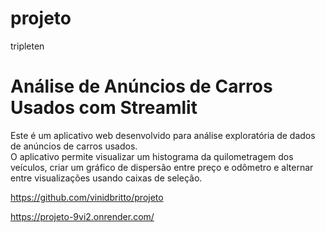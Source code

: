 # projeto
tripleten


# Análise de Anúncios de Carros Usados com Streamlit


Este é um aplicativo web desenvolvido para análise exploratória de dados de anúncios de carros usados.  
O aplicativo permite visualizar um histograma da quilometragem dos veículos, criar um gráfico de dispersão entre preço e odômetro e alternar entre visualizações usando caixas de seleção.


https://github.com/vinidbritto/projeto



https://projeto-9vi2.onrender.com/


